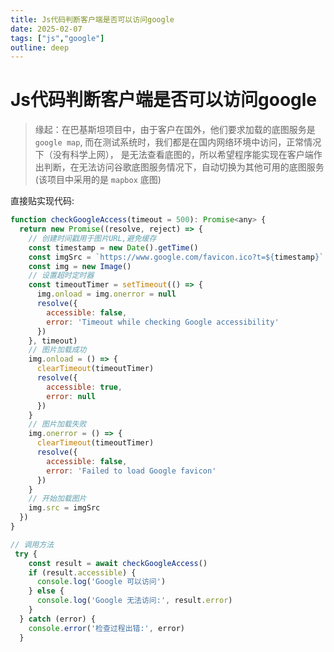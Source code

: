 ```yaml
---
title: Js代码判断客户端是否可以访问google
date: 2025-02-07
tags: ["js","google"]
outline: deep
---
```


# Js代码判断客户端是否可以访问google

<PostMeta />

> 缘起：在巴基斯坦项目中，由于客户在国外，他们要求加载的底图服务是`google map`, 而在测试系统时，我们都是在国内网络环境中访问，正常情况下（没有科学上网），
是无法查看底图的，所以希望程序能实现在客户端作出判断，在无法访问谷歌底图服务情况下，自动切换为其他可用的底图服务(该项目中采用的是  `mapbox` 底图)

直接贴实现代码:
```js
function checkGoogleAccess(timeout = 500): Promise<any> {
  return new Promise((resolve, reject) => {
    // 创建时间戳用于图片URL,避免缓存
    const timestamp = new Date().getTime()
    const imgSrc = `https://www.google.com/favicon.ico?t=${timestamp}`
    const img = new Image()
    // 设置超时定时器
    const timeoutTimer = setTimeout(() => {
      img.onload = img.onerror = null
      resolve({
        accessible: false,
        error: 'Timeout while checking Google accessibility'
      })
    }, timeout)
    // 图片加载成功
    img.onload = () => {
      clearTimeout(timeoutTimer)
      resolve({
        accessible: true,
        error: null
      })
    }
    // 图片加载失败
    img.onerror = () => {
      clearTimeout(timeoutTimer)
      resolve({
        accessible: false,
        error: 'Failed to load Google favicon'
      })
    }
    // 开始加载图片
    img.src = imgSrc
  })
}

// 调用方法
 try {
    const result = await checkGoogleAccess()
    if (result.accessible) {
      console.log('Google 可以访问')
    } else {
      console.log('Google 无法访问:', result.error)
    }
  } catch (error) {
    console.error('检查过程出错:', error)
  }

```


<PostNav />